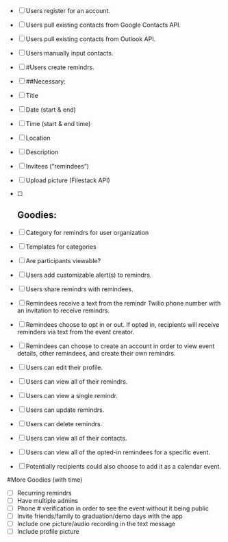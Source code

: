 - [ ] Users register for an account.
- [ ] Users pull existing contacts from Google Contacts API.
- [ ] Users pull existing contacts from Outlook API.
- [ ] Users manually input contacts.


 - [ ] #Users create remindrs.
 - [ ] ##Necessary:
 - [ ] Title
 - [ ] Date (start & end)
 - [ ] Time (start & end time)
 - [ ] Location
 - [ ] Description
 - [ ] Invitees (“remindees”)
 - [ ] Upload picture (Filestack API)


 - [ ] ## Goodies:
 - [ ] Category for remindrs for user organization
 - [ ] Templates for categories
 - [ ] Are participants viewable?


- [ ] Users add customizable alert(s) to remindrs.
- [ ] Users share remindrs with remindees.
- [ ] Remindees receive a text from the remindr Twilio phone number with an invitation to receive remindrs.
- [ ] Remindees choose to opt in or out. If opted in, recipients will receive reminders via text from the event creator.
- [ ] Remindees can choose to create an account in order to view event details, other remindees, and create their own remindrs.
- [ ] Users can edit their profile.
- [ ] Users can view all of their remindrs.
- [ ] Users can view a single remindr.
- [ ] Users can update remindrs.
- [ ] Users can delete remindrs.
- [ ] Users can view all of their contacts.
- [ ] Users can view all of the opted-in remindees for a specific event.
- [ ] Potentially recipients could also choose to add it as a calendar event.

#More Goodies (with time)
- [ ] Recurring remindrs
- [ ] Have multiple admins
- [ ] Phone # verification in order to see the event without it being public
- [ ] Invite friends/family to graduation/demo days with the app
- [ ] Include one picture/audio recording in the text message
- [ ] Include profile picture
